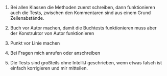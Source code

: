 1. Bei allen Klassen die Methoden zuerst schreiben, dann funktionieren auch die Tests, zwischen den Kommentaren sind
aus einem Grund Zeilenabstände.

2. Buch vor Autor machen, damit die Buchtests funktionieren muss aber der Konstruktor von Autor funktionieren
3. Punkt vor Linie machen

4. Bei Fragen mich anrufen oder anschreiben

5. Die Tests sind großteils ohne IntelliJ geschrieben, wenn etwas falsch ist einfach korrigieren und mir mitteilen.
